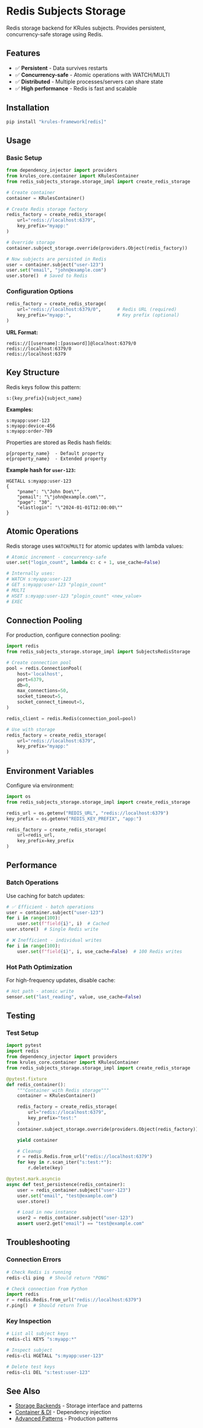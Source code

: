 # Redis Subjects Storage

Redis storage backend for KRules subjects. Provides persistent, concurrency-safe storage using Redis.

## Features

- ✅ **Persistent** - Data survives restarts
- ✅ **Concurrency-safe** - Atomic operations with WATCH/MULTI
- ✅ **Distributed** - Multiple processes/servers can share state
- ✅ **High performance** - Redis is fast and scalable

## Installation

```bash
pip install "krules-framework[redis]"
```

## Usage

### Basic Setup

```python
from dependency_injector import providers
from krules_core.container import KRulesContainer
from redis_subjects_storage.storage_impl import create_redis_storage

# Create container
container = KRulesContainer()

# Create Redis storage factory
redis_factory = create_redis_storage(
    url="redis://localhost:6379",
    key_prefix="myapp:"
)

# Override storage
container.subject_storage.override(providers.Object(redis_factory))

# Now subjects are persisted in Redis
user = container.subject("user-123")
user.set("email", "john@example.com")
user.store()  # Saved to Redis
```

### Configuration Options

```python
redis_factory = create_redis_storage(
    url="redis://localhost:6379/0",      # Redis URL (required)
    key_prefix="myapp:",                 # Key prefix (optional)
)
```

**URL Format:**
```
redis://[[username]:[password]]@localhost:6379/0
redis://localhost:6379/0
redis://localhost:6379
```

## Key Structure

Redis keys follow this pattern:

```
s:{key_prefix}{subject_name}
```

**Examples:**
```
s:myapp:user-123
s:myapp:device-456
s:myapp:order-789
```

Properties are stored as Redis hash fields:

```
p{property_name}  - Default property
e{property_name}  - Extended property
```

**Example hash for `user-123`:**
```redis
HGETALL s:myapp:user-123
{
    "pname": "\"John Doe\"",
    "pemail": "\"john@example.com\"",
    "page": "30",
    "elastlogin": "\"2024-01-01T12:00:00\""
}
```

## Atomic Operations

Redis storage uses `WATCH`/`MULTI` for atomic updates with lambda values:

```python
# Atomic increment - concurrency-safe
user.set("login_count", lambda c: c + 1, use_cache=False)

# Internally uses:
# WATCH s:myapp:user-123
# GET s:myapp:user-123 "plogin_count"
# MULTI
# HSET s:myapp:user-123 "plogin_count" <new_value>
# EXEC
```

## Connection Pooling

For production, configure connection pooling:

```python
import redis
from redis_subjects_storage.storage_impl import SubjectsRedisStorage

# Create connection pool
pool = redis.ConnectionPool(
    host='localhost',
    port=6379,
    db=0,
    max_connections=50,
    socket_timeout=5,
    socket_connect_timeout=5,
)

redis_client = redis.Redis(connection_pool=pool)

# Use with storage
redis_factory = create_redis_storage(
    url="redis://localhost:6379",
    key_prefix="myapp:"
)
```

## Environment Variables

Configure via environment:

```python
import os
from redis_subjects_storage.storage_impl import create_redis_storage

redis_url = os.getenv("REDIS_URL", "redis://localhost:6379")
key_prefix = os.getenv("REDIS_KEY_PREFIX", "app:")

redis_factory = create_redis_storage(
    url=redis_url,
    key_prefix=key_prefix
)
```

## Performance

### Batch Operations

Use caching for batch updates:

```python
# ✅ Efficient - batch operations
user = container.subject("user-123")
for i in range(100):
    user.set(f"field{i}", i)  # Cached
user.store()  # Single Redis write

# ❌ Inefficient - individual writes
for i in range(100):
    user.set(f"field{i}", i, use_cache=False)  # 100 Redis writes
```

### Hot Path Optimization

For high-frequency updates, disable cache:

```python
# Hot path - atomic write
sensor.set("last_reading", value, use_cache=False)
```

## Testing

### Test Setup

```python
import pytest
import redis
from dependency_injector import providers
from krules_core.container import KRulesContainer
from redis_subjects_storage.storage_impl import create_redis_storage

@pytest.fixture
def redis_container():
    """Container with Redis storage"""
    container = KRulesContainer()

    redis_factory = create_redis_storage(
        url="redis://localhost:6379",
        key_prefix="test:"
    )
    container.subject_storage.override(providers.Object(redis_factory))

    yield container

    # Cleanup
    r = redis.Redis.from_url("redis://localhost:6379")
    for key in r.scan_iter("s:test:*"):
        r.delete(key)

@pytest.mark.asyncio
async def test_persistence(redis_container):
    user = redis_container.subject("user-123")
    user.set("email", "test@example.com")
    user.store()

    # Load in new instance
    user2 = redis_container.subject("user-123")
    assert user2.get("email") == "test@example.com"
```

## Troubleshooting

### Connection Errors

```python
# Check Redis is running
redis-cli ping  # Should return "PONG"

# Check connection from Python
import redis
r = redis.Redis.from_url("redis://localhost:6379")
r.ping()  # Should return True
```

### Key Inspection

```bash
# List all subject keys
redis-cli KEYS "s:myapp:*"

# Inspect subject
redis-cli HGETALL "s:myapp:user-123"

# Delete test keys
redis-cli DEL "s:test:user-123"
```

## See Also

- [Storage Backends](../STORAGE_BACKENDS.md) - Storage interface and patterns
- [Container & DI](../CONTAINER_DI.md) - Dependency injection
- [Advanced Patterns](../ADVANCED_PATTERNS.md) - Production patterns
